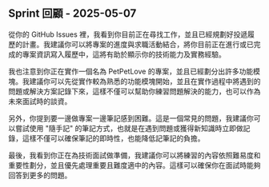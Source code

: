 ## Sprint 回顧 - 2025-05-07

從你的 GitHub Issues 裡，我看到你目前正在尋找工作，並且已經規劃好投遞履歷的計畫。我建議你可以將專案的進度與求職活動結合，將你目前正在進行或已完成的專案資訊寫入履歷中，這將有助於顯示你的技術能力及實務經驗。

我也注意到你正在實作一個名為 PetPetLove 的專案，並且已經劃分出許多功能模塊。我建議你可以先從實作較為熟悉的功能模塊開始，並且在實作過程中將遇到的問題或解決方案記錄下來，這樣不僅可以幫助你練習問題解決的能力，也可以作為未來面試時的談資。

另外，你提到要一邊做專案一邊筆記感到困難。這是一個常見的問題，我建議你可以嘗試使用 "隨手記" 的筆記方式，也就是在遇到問題或獲得新知識時立即做記錄，這樣不僅可以確保筆記的即時性，也能降低記筆記的負擔。

最後，我看到你正在為技術面試做準備，我建議你可以將練習的內容依照難易度和重要性劃分，並且優先處理重要且難度適中的內容。這樣可以確保你在面試時能夠回答到更多的問題。
